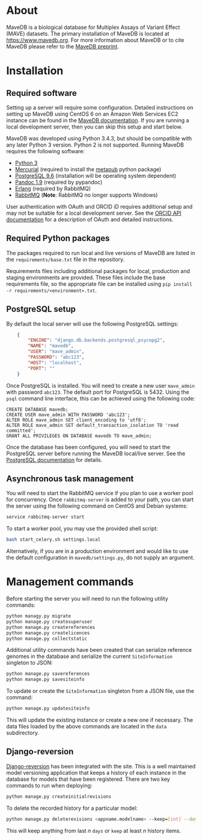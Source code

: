 # About
MaveDB is a biological database for Multiplex Assays of Variant Effect (MAVE) 
datasets. The primary installation of MaveDB is located at 
https://www.mavedb.org. For more information about MaveDB or to cite MaveDB 
please refer to the [MaveDB preprint](https://www.biorxiv.org/).

# Installation
## Required software
Setting up a server will require some configuration. Detailed instructions on 
setting up MaveDB using CentOS 6 on an Amazon Web Services EC2 instance can be 
found in the [MaveDB documentation](./CentOS6.md). If you are running a local 
development server, then you can skip this setup and start below.

 MaveDB was developed using Python 3.4.3, but should be compatible with
 any later Python 3 version. Python 2 is not supported. Running MaveDB requires 
 the following software:
 - [Python 3](https://www.python.org/downloads/)
 - [Mercurial](https://www.mercurial-scm.org/) (required to install the 
 [metapub](http://bitbucket.org/afrubin/metapub) python package)
 - [PostgreSQL 9.6](https://www.postgresql.org/about/) (installation will be 
 operating system dependent)
 - [Pandoc 1.9](https://pandoc.org/releases.html#pandoc-1.19.2.4-10-sep-2017) 
 (required by pypandoc)
 - [Erlang](http://www.rabbitmq.com/which-erlang.html) (required by RabbitMQ)
 - [RabbitMQ](http://www.rabbitmq.com/download.html) 
 (**Note**: RabbitMQ no longer supports Windows)

 User authentication with OAuth and ORCID iD requires additional setup and may 
 not be suitable for a local development server. See the 
 [ORCID API documentation](https://members.orcid.org/api/oauth) for a 
 description of OAuth and detailed instructions.
 
 ## Required Python packages
The packages required to run local and live versions of MaveDB are listed in the `requirements/base.txt` file in the repository.

Requirements files including additional packages for local, production and staging environments are provided. These files include the base requirements file, so the appropriate file can be installed using `pip install -r requirements/<environment>.txt`.

 ## PostgreSQL setup
 By default the local server will use the following PostgreSQL settings:

```json
    {
        "ENGINE": "django.db.backends.postgresql_psycopg2",
        "NAME": "mavedb",
        "USER": "mave_admin",
        "PASSWORD": "abc123",
        "HOST": "localhost",
        "PORT": ""
    }
```

Once PostgreSQL is installed. You will need to create a new user `mave_admin`
with password `abc123`. The default port for PostgreSQL is 5432. Using the 
`psql` command line interface, this can be achieved using the following code:

```postgresplsql
CREATE DATABASE mavedb;
CREATE USER mave_admin WITH PASSWORD 'abc123';
ALTER ROLE mave_admin SET client_encoding to 'utf8';
ALTER ROLE mave_admin SET default_transaction_isolation TO 'read committed';
GRANT ALL PRIVILEGES ON DATABASE mavedb TO mave_admin;
```

Once the database has been configured, you will need to start the PostgreSQL 
server before running the MaveDB local/live server. See the [PostgreSQL 
documentation](https://www.postgresql.org/docs/9.6/static/server-start.html) 
for details.

## Asynchronous task management
You will need to start the RabbitMQ service if you plan to use a worker
pool for concurrency. Once `rabbitmq-server` is added to your path, you
can start the server using the following command on CentOS and Debian systems:

```bash
service rabbitmq-server start
```

To start a worker pool, you may use the provided shell script:

```bash
bash start_celery.sh settings.local
``` 

Alternatively, if you are in a production environment and would like to use 
the default configuration in `mavedb/settings.py`, do not supply an argument.

# Management commands
Before starting the server you will need to run the following utility commands:

```bash
python managy.py migrate
python manage.py createsuperuser
python manage.py createreferences
python manage.py createlicences
python manage.py collectstatic
```

Additional utility commands have been created that can serialize reference
genomes in the database and serialize the current `SiteInformation` 
singleton to JSON:

```bash
python manage.py savereferences
python manage.py savesiteinfo
```

To update or create the `SiteInformation` singleton from a JSON file, use the
command:

```bash
python manage.py updatesiteinfo
```

This will update the existing instance or create a new one if necessary. The 
data files loaded by the above commands are located in the `data` subdirectory.


## Django-reversion
[Django-reversion](https://django-reversion.readthedocs.io/en/stable/) has been 
integrated with the site. This is a well maintained model versioning application 
that keeps a history of each instance in the database for models that have been 
registered. There are two key commands to run when deploying:

```python manage.py migrate
python manage.py createinitialrevisions
```

To delete the recorded history for a particular model:

```bash
python manage.py deleterevisions <appname.modelname> --keep=[int] --days=[int]
```

This will keep anything from last *n* `days` or `keep` at least *n* history 
items.
